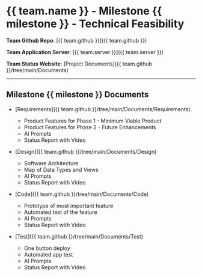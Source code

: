 # {{ team.name }} - Milestone {{ milestone }} - Technical Feasibility

**Team Github Repo**:  [{{ team.github }}]({{ team.github }})

**Team Application Server**:  [{{ team.server }}]({{ team.server }})

**Team Status Website**:  [Project Documents]({{ team.github }}/tree/main/Documents)

---

## Milestone {{ milestone }} Documents

* [Requirements]({{ team.github }}/tree/main/Documents/Requirements) 
    * Product Features for Phase 1 - Minimum Viable Product
    * Product Features for Phase 2 - Future Enhancements
    * AI Prompts
    * Status Report with Video

* [Design]({{ team.github }}/tree/main/Documents/Design)
    * Software Architecture
    * Map of Data Types and Views
    * AI Prompts
    * Status Report with Video

* [Code]({{ team.github }}/tree/main/Documents/Code)
    * Prototype of most important feature
    * Automated test of the feature
    * AI Prompts
    * Status Report with Video

* [Test]({{ team.github }}/tree/main/Documents/Test)
    * One button deploy
    * Automated app test
    * AI Prompts
    * Status Report with Video

